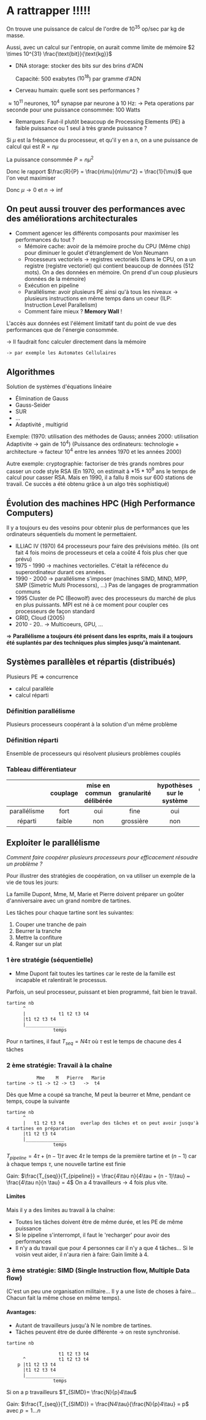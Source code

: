 # A rattrapper !!!!!


On trouve une puissance de calcul de l'ordre de $10^35$ op/sec par kg de masse.

Aussi, avec un calcul sur l'entropie, on aurait comme limite de mémoire $2 \times 10^{31} \frac{\text{bit}}{\text{kg}}$

- DNA storage: stocker des bits sur des brins d'ADN
    
    Capacité: 500 exabytes ($10^{18}$) par gramme d'ADN

- Cerveau humain: quelle sont ses performances ?

$\approx 10^{11}$ neurones, $10^4$ synapse par neurone à 10 Hz: -> Peta operations par seconde pour une puissance consommée: 100 Watts

- Remarques: Faut-il plutôt beaucoup de Processing Elements (PE) à faible puissance ou 1 seul à très grande puissance ?

Si $\mu$ est la fréquence du processeur, et qu'il y en a n, on a une puissance de calcul qui est $R=n\mu$

La puissance consommée $P = n\mu^2$

Donc le rapport $\frac{R}{P} = \frac{n\mu}{n\mu^2} = \frac{1}{\mu}$ que l'on veut maximiser

Donc $\mu \rightarrow 0$ et $n \rightarrow \inf$

## On peut aussi trouver des performances avec des améliorations architecturales

- Comment agencer les différents composants pour maximiser les performances du tout ?
    * Mémoire cache: avoir de la mémoire proche du CPU (Même chip) pour diminuer le goulet d'étranglement de Von Neumann
    * Processeurs vectoriels $\rightarrow$ registres vectoriels (Dans le CPU, on a un registre (registre vectoriel) qui contient beaucoup de données (512 mots). On a des données en mémoire.
On prend d'un coup plusieurs données de la mémoire)
    * Exécution en pipeline
    * Parallélisme: avoir plusieurs PE ainsi qu'à tous les niveaux -> plusieurs instructions en même temps dans un coeur (ILP: Instruction Level Parallelism)
    * Comment faire mieux ? __Memory Wall__ !

L'accès aux données est l'élément limitatif tant du point de vue des performances que de l'énergie consommée.

-> Il faudrait fonc calculer directement dans la mémoire

    -> par exemple les Automates Cellulaires

## Algorithmes

Solution de systèmes d'équations linéaire

- Élimination de Gauss
- Gauss-Seider
- SUR
- ...
- Adaptivité , multigrid

Exemple: 
(1970: utilisation des méthodes de Gauss; années 2000: utilisation Adaptivite -> gain de $10^4$)
(Puissance des ordinateurs: technologie + architecture -> facteur $10^4$ entre les années 1970 et les années 2000)

Autre exemple:
cryptographie: factoriser de très grands nombres pour casser un code style RSA
(En 1970, on estimait à *$15*10^9$ ans le temps de calcul pour casser RSA. Mais en 1990, il a fallu 8 mois sur 600 stations de travail.
Ce succès a été obtenu grâce à un algo très sophistiqué)


## Évolution des machines HPC (High Performance Computers)

Il y a toujours eu des vesoins pour obtenir plus de performances que les ordinateurs séquentiels du moment le permettaient.

- ILLIAC IV (1970) 64 processeurs pour faire des prévisions météo. (ils ont fait 4 fois moins de processeurs et cela a coûté 4 fois plus cher que prévu)
- 1975 - 1990 -> machines vectorielles. C'était la réfécence du superordinateur durant ces années.
- 1990 - 2000 -> parallélisme s'imposer (machines SIMD, MIND, MPP, SMP (Simetric Multi Processors), ...)
Pas de langages de programmation communs
- 1995 Cluster de PC (Beowolf) avec des processeurs du marché de plus en plus puissants. MPI est né à ce moment pour coupler ces processeurs de façon standard
- GRID, Cloud (2005)
- 2010 - 20.. -> Multicoeurs, GPU, ...

$\Rightarrow$ __Parallélisme a toujours été présent dans les esprits, mais il a toujours été suplantés par des techniques plus simples jusqu'à maintenant.__

## Systèmes parallèles et répartis (distribués)

Plusieurs PE $\Rightarrow$ concurrence

- calcul parallèle
- calcul réparti

### Définition parallélisme

Plusieurs processeurs coopérant à la solution d'un même problème

### Définition réparti

Ensemble de processeurs qui résolvent plusieurs problèmes couplés

### Tableau différentiateur

|             |   couplage  |   mise en commun délibérée|        granularité|      hypothèses sur le système |      connaissance mutuelle|     sécurité|
|:-:|:-:|:-:|:-:|:-:|:-:|:-:|
|parallélisme |   fort      |         oui               |       fine        |           oui                |        oui                 |    non|
|réparti      |   faible    |         non               |     grossière     |           non                |        non                 |    oui|

## Exploiter le parallélisme

_Comment faire coopérer plusieurs processeurs pour efficacement résoudre un problème ?_

Pour illustrer des stratégies de coopération, on va utiliser un exemple de la vie de tous les jours:

La famille Dupont, Mme, M, Marie et Pierre doivent préparer un goûter d'anniversaire avec un grand nombre de tartines.

Les tâches pour chaque tartine sont les suivantes:

1. Couper une tranche de pain
2. Beurrer la tranche
3. Mettre la confiture
4. Ranger sur un plat

### 1 ère stratégie (séquentielle)

- Mme Dupont fait toutes les tartines car le reste de la famille est incapable et ralentirait le processus.

Parfois, un seul processeur, puissant et bien programmé, fait bien le travail.

```text
tartine nb
      ^
      |            t1 t2 t3 t4
      |t1 t2 t3 t4
      |______________
                 temps
```

Pour n tartines, il faut $T_{seq} = N4\tau$ où $\tau$ est le temps de chacune des 4 tâches

### 2 ème stratégie: Travail à la chaîne

```text
           Mme    M   Pierre   Marie
tartine -> t1 -> t2 -> t3   ->  t4
```
Dès que Mme a coupé sa tranche, M peut la beurrer et Mme, pendant ce temps, coupe la suivante
```text
tartine nb
      ^
      |   t1 t2 t3 t4      overlap des tâches et on peut avoir jusqu'à 4 tartines en préparation
      |t1 t2 t3 t4
      |______________
                 temps
```
$T_{pipeline} = 4\tau + (n - 1)\tau$ avec $4\tau$ le temps de la première tartine et $(n - 1)$ car à chaque temps $\tau$, une nouvelle tartine est finie

Gain: $\frac{T_{seq}}{T_{pipeline}} = \frac{4\tau n}{4\tau + (n - 1)\tau} ~ \frac{4\tau n}{n \tau} = 4$ On a 4 travailleurs -> 4 fois plus vite.

#### Limites

Mais il y a des limites au travail à la chaîne:

- Toutes les tâches doivent être de même durée, et les PE de même puissance
- Si le pipeline s'interrompt, il faut le 'recharger' pour avoir des performances
- Il n'y a du travail que pour 4 personnes car il n'y a que 4 tâches... Si le voisin veut aider, il n'aura rien à faire: Gain limité à 4.

### 3 ème stratégie: SIMD (Single Instruction flow, Multiple Data flow)

(C'est un peu une organisation militaire... Il y a une liste de choses à faire... Chacun fait la même chose en même temps).

#### Avantages:

- Autant de travailleurs jusqu'à N le nombre de tartines.
- Tâches peuvent être de durée différente -> on reste synchronisé.

```text
tartine nb

                   t1 t2 t3 t4
      ^            t1 t2 t3 t4
    p |t1 t2 t3 t4
      |t1 t2 t3 t4
      |______________
                 temps
```

Si on a p travailleurs
$T_{SIMD}= \frac{N}{p}4\tau$

Gain: $\frac{T_{seq}}{T_{SIMD}} = \frac{N4\tau}{\frac{N}{p}4\tau} = p$ avec $p=1\dots n$
